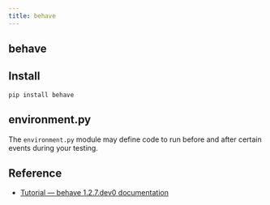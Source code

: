 ```yaml
---
title: behave
---
```


## behave

## Install

```
pip install behave
```

## environment.py
The `environment.py` module may define code to run before and after certain events during your testing.




## Reference
* [Tutorial — behave 1\.2\.7\.dev0 documentation](https://behave.readthedocs.io/en/latest/tutorial.html)
